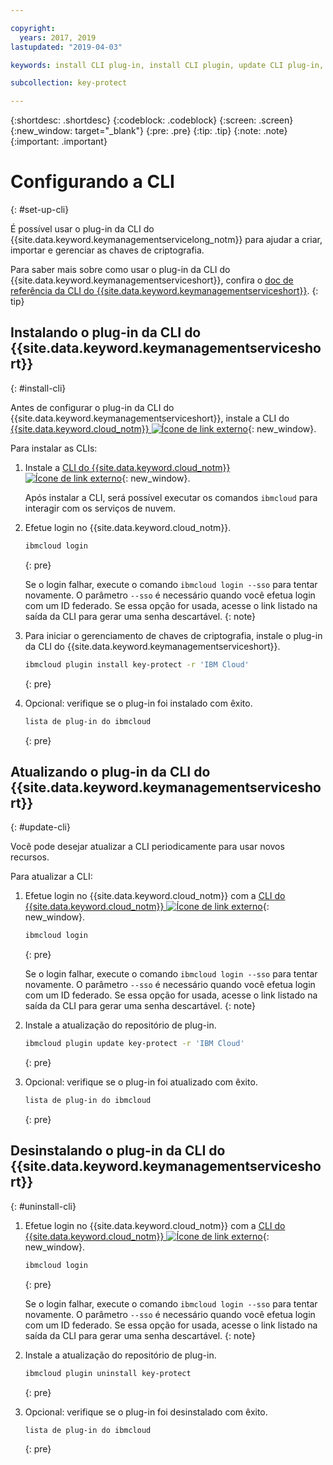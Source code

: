 ```yaml
---

copyright:
  years: 2017, 2019
lastupdated: "2019-04-03"

keywords: install CLI plug-in, install CLI plugin, update CLI plug-in, update CLI plugin, uninstall CLI plug-in, uninstall CLI plugin, Key Protect CLI plug-in, Key Protect CLI plugin, KMS plug-in, KMS plugin

subcollection: key-protect

---
```


{:shortdesc: .shortdesc}
{:codeblock: .codeblock}
{:screen: .screen}
{:new_window: target="_blank"}
{:pre: .pre}
{:tip: .tip}
{:note: .note}
{:important: .important}

# Configurando a CLI
{: #set-up-cli}

É possível usar o plug-in da CLI do {{site.data.keyword.keymanagementservicelong_notm}} para ajudar a criar, importar e gerenciar as chaves de criptografia.

Para saber mais sobre como usar o plug-in da CLI do {{site.data.keyword.keymanagementserviceshort}}, confira o [doc de referência da CLI do {{site.data.keyword.keymanagementserviceshort}}](/docs/services/key-protect?topic=key-protect-cli-reference).
{: tip}

## Instalando o plug-in da CLI do {{site.data.keyword.keymanagementserviceshort}}
{: #install-cli}

Antes de configurar o plug-in da CLI do {{site.data.keyword.keymanagementserviceshort}}, instale a CLI do [{{site.data.keyword.cloud_notm}} ![Ícone de link externo](../../icons/launch-glyph.svg "Ícone de link externo")](/docs/cli?topic=cloud-cli-ibmcloud-cli){: new_window}. 

Para instalar as CLIs:

1. Instale a [CLI do {{site.data.keyword.cloud_notm}} ![Ícone de link externo](../../icons/launch-glyph.svg "Ícone de link externo")](/docs/cli?topic=cloud-cli-ibmcloud-cli){: new_window}.

    Após instalar a CLI, será possível executar os comandos `ibmcloud` para interagir com os serviços de nuvem.

2. Efetue login no {{site.data.keyword.cloud_notm}}.

    ```sh
    ibmcloud login 
    ```
    {: pre}

    Se o login falhar, execute o comando `ibmcloud login --sso` para tentar novamente. O parâmetro `--sso` é necessário quando você efetua login com um ID federado. Se essa opção for usada, acesse o link listado na saída da CLI para gerar uma senha descartável.
    {: note}

3. Para iniciar o gerenciamento de chaves de criptografia, instale o plug-in da CLI do {{site.data.keyword.keymanagementserviceshort}}.

    ```sh
    ibmcloud plugin install key-protect -r 'IBM Cloud'
    ```
    {: pre}

4. Opcional: verifique se o plug-in foi instalado com êxito.

    ```sh
    lista de plug-in do ibmcloud
    ```
    {: pre}

## Atualizando o plug-in da CLI do {{site.data.keyword.keymanagementserviceshort}}
{: #update-cli}

Você pode desejar atualizar a CLI periodicamente para usar novos recursos.

Para atualizar a CLI:

1. Efetue login no {{site.data.keyword.cloud_notm}} com a [CLI do {{site.data.keyword.cloud_notm}} ![Ícone de link externo](../../icons/launch-glyph.svg "Ícone de link externo")](/docs/cli?topic=cloud-cli-ibmcloud-cli){: new_window}.

    ```sh
    ibmcloud login 
    ```
    {: pre}

    Se o login falhar, execute o comando `ibmcloud login --sso` para tentar novamente. O parâmetro `--sso` é necessário quando você efetua login com um ID federado. Se essa opção for usada, acesse o link listado na saída da CLI para gerar uma senha descartável.
    {: note}

2. Instale a atualização do repositório de plug-in.

    ```sh
    ibmcloud plugin update key-protect -r 'IBM Cloud'
    ```
    {: pre}

3. Opcional: verifique se o plug-in foi atualizado com êxito.

    ```sh
    lista de plug-in do ibmcloud
    ```
    {: pre}

## Desinstalando o plug-in da CLI do {{site.data.keyword.keymanagementserviceshort}}
{: #uninstall-cli}

1. Efetue login no {{site.data.keyword.cloud_notm}} com a [CLI do {{site.data.keyword.cloud_notm}} ![Ícone de link externo](../../icons/launch-glyph.svg "Ícone de link externo")](/docs/cli?topic=cloud-cli-ibmcloud-cli){: new_window}.

    ```sh
    ibmcloud login 
    ```
    {: pre}

    Se o login falhar, execute o comando `ibmcloud login --sso` para tentar novamente. O parâmetro `--sso` é necessário quando você efetua login com um ID federado. Se essa opção for usada, acesse o link listado na saída da CLI para gerar uma senha descartável.
    {: note}

2. Instale a atualização do repositório de plug-in.

    ```sh
    ibmcloud plugin uninstall key-protect
    ```
    {: pre}

3. Opcional: verifique se o plug-in foi desinstalado com êxito.

    ```sh
    lista de plug-in do ibmcloud
    ```
    {: pre}
